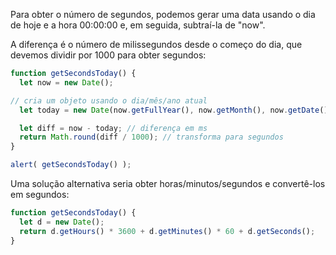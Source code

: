 Para obter o número de segundos, podemos gerar uma data usando o dia de hoje e a hora 00:00:00 e, em seguida, subtraí-la de "now".

A diferença é o número de milissegundos desde o começo do dia, que devemos dividir por 1000 para obter segundos:

```js run
function getSecondsToday() {
  let now = new Date();

// cria um objeto usando o dia/mês/ano atual
  let today = new Date(now.getFullYear(), now.getMonth(), now.getDate());

  let diff = now - today; // diferença em ms
  return Math.round(diff / 1000); // transforma para segundos
}

alert( getSecondsToday() );
```

Uma solução alternativa seria obter horas/minutos/segundos e convertê-los em segundos:

```js run
function getSecondsToday() {
  let d = new Date();
  return d.getHours() * 3600 + d.getMinutes() * 60 + d.getSeconds();
}
```
